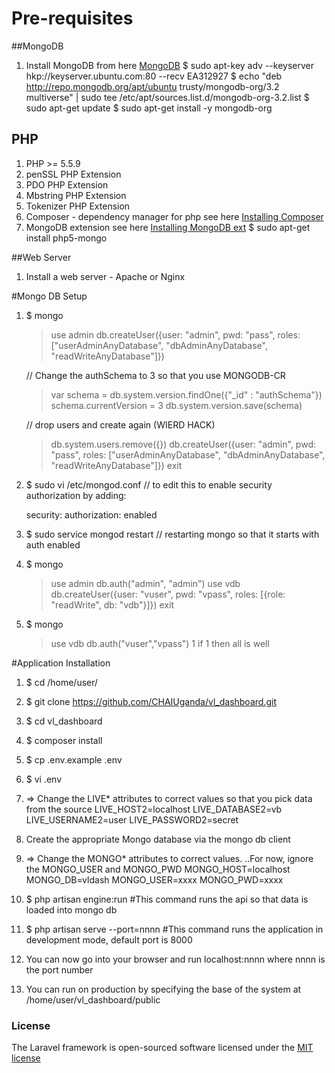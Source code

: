 # Pre-requisites
##MongoDB 
1. Install MongoDB from here [MongoDB](https://docs.mongodb.com/manual/installation/)
   $ sudo apt-key adv --keyserver hkp://keyserver.ubuntu.com:80 --recv EA312927
   $ echo "deb http://repo.mongodb.org/apt/ubuntu trusty/mongodb-org/3.2 multiverse" | sudo tee /etc/apt/sources.list.d/mongodb-org-3.2.list
   $ sudo apt-get update
   $ sudo apt-get install -y mongodb-org

## PHP
1. PHP >= 5.5.9
2. penSSL PHP Extension
3. PDO PHP Extension
4. Mbstring PHP Extension
5. Tokenizer PHP Extension
6. Composer - dependency manager for php  see here [Installing Composer](https://getcomposer.org/doc/00-intro.md)
7. MongoDB extension see here [Installing MongoDB ext](http://php.net/manual/en/mongodb.setup.php)
   $ sudo apt-get install php5-mongo 

##Web Server
1. Install a web server - Apache or Nginx


#Mongo DB Setup
1. $ mongo
	> use admin
	> db.createUser({user: "admin", pwd: "pass", roles: ["userAdminAnyDatabase", "dbAdminAnyDatabase", "readWriteAnyDatabase"]})

	// Change the authSchema to 3 so that you use MONGODB-CR 
	> var schema = db.system.version.findOne({"_id" : "authSchema"})
	> schema.currentVersion = 3
	> db.system.version.save(schema)

	// drop users and create again (WIERD HACK)
	> db.system.users.remove({})
	> db.createUser({user: "admin", pwd: "pass", roles: ["userAdminAnyDatabase", "dbAdminAnyDatabase", "readWriteAnyDatabase"]})
	> exit

2. $ sudo vi /etc/mongod.conf // to edit this to enable security authorization by adding:

	security:
	  authorization: enabled


3. $ sudo service mongod restart // restarting mongo so that it starts with auth enabled

4. $ mongo

	> use admin
	> db.auth("admin", "admin")
	> use vdb
	> db.createUser({user: "vuser", pwd: "vpass", roles: [{role: "readWrite", db: "vdb"}]})
	> exit

5. $ mongo
	> use vdb
	> db.auth("vuser","vpass")
	1
	if 1 then all is well

#Application Installation
1. $ cd /home/user/
2. $ git clone https://github.com/CHAIUganda/vl_dashboard.git
3. $ cd vl_dashboard
4. $ composer install
5. $ cp .env.example .env
6. $ vi .env
7.   => Change the LIVE* attributes to correct values so that you pick data from the source
	 LIVE_HOST2=localhost
	 LIVE_DATABASE2=vb
	 LIVE_USERNAME2=user
	 LIVE_PASSWORD2=secret
8.   Create the appropriate Mongo database via the mongo db client
9.   => Change the MONGO* attributes to correct values. ..For now, ignore the MONGO_USER and MONGO_PWD
	 MONGO_HOST=localhost
	 MONGO_DB=vldash
	 MONGO_USER=xxxx
	 MONGO_PWD=xxxx 

10. $ php artisan engine:run #This  command runs the api so that data is loaded into mongo db
11. $ php artisan serve --port=nnnn #This command runs the application in development mode, default port is 8000
12. You can now go into your browser and run localhost:nnnn where nnnn is the port number
13. You can run on production by specifying the base of the system at /home/user/vl_dashboard/public

### License

The Laravel framework is open-sourced software licensed under the [MIT license](http://opensource.org/licenses/MIT)

